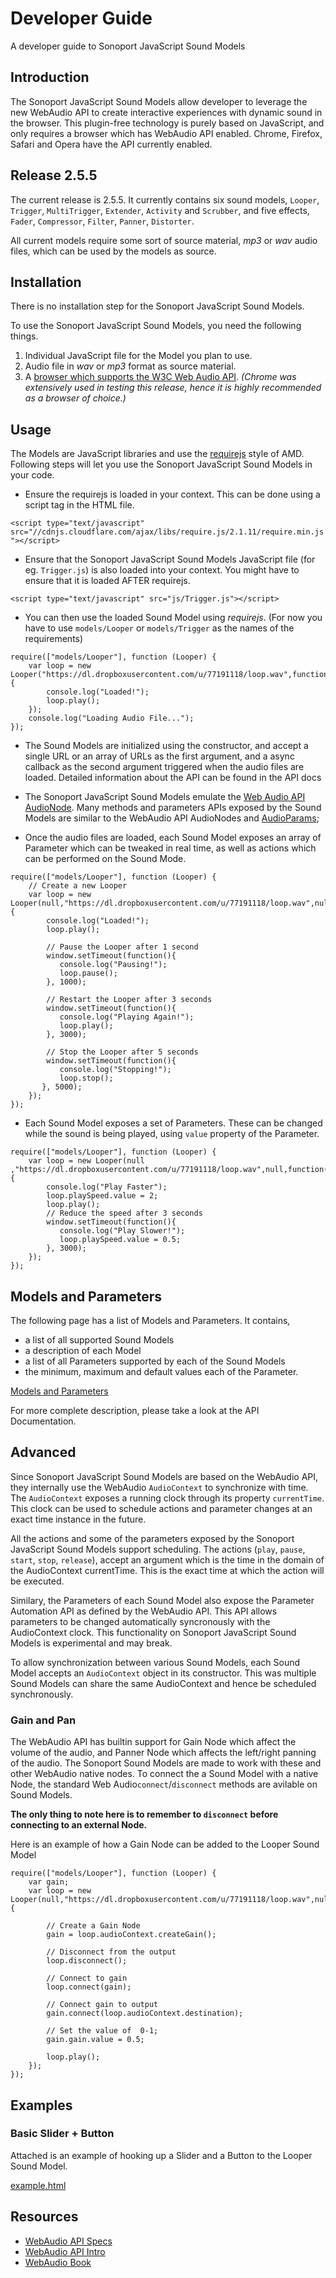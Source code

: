 # Developer Guide

A developer guide to Sonoport JavaScript Sound Models


## Introduction
The Sonoport JavaScript Sound Models allow developer to leverage the new WebAudio API to create interactive experiences with dynamic sound in the browser. This plugin-free technology is purely based on JavaScript, and only requires a browser which has WebAudio API enabled. Chrome, Firefox, Safari and Opera have the API currently enabled.

## Release 2.5.5
The current release is 2.5.5. It currently contains six sound models, `Looper`, `Trigger`,  `MultiTrigger`, `Extender`, `Activity` and `Scrubber`, and five effects, `Fader`, `Compressor`, `Filter`, `Panner`, `Distorter`.

All current models require some sort of source material, _mp3_ or _wav_ audio files, which can be used by the models as source.

## Installation
There is no installation step for the Sonoport JavaScript Sound Models.

To use the Sonoport JavaScript Sound Models, you need the following things.

1. Individual JavaScript file for the Model you plan to use.
2. Audio file in _wav_ or _mp3_ format as source material.
3. A [browser which supports the W3C Web Audio API](http://caniuse.com/#feat=audio-api). _(Chrome was extensively used in testing this release, hence it is highly recommended as a browser of choice.)_


## Usage
The Models are JavaScript libraries and use the [requirejs](http://requirejs.org/) style of AMD. Following steps will let you use the  Sonoport JavaScript Sound Models in your code.

- Ensure the requirejs is loaded in your context. This can be done using a script tag in the HTML file.

`<script type="text/javascript" src="//cdnjs.cloudflare.com/ajax/libs/require.js/2.1.11/require.min.js"></script>`

- Ensure that the Sonoport JavaScript Sound Models JavaScript file (for eg. `Trigger.js`) is also loaded into your context. You might have to ensure that it is loaded AFTER requirejs.

`<script type="text/javascript" src="js/Trigger.js"></script>`

- You can then use the loaded Sound Model using _requirejs_. (For now you have to use `models/Looper` or `models/Trigger` as the names of the requirements)

```
require(["models/Looper"], function (Looper) {
    var loop = new Looper("https://dl.dropboxusercontent.com/u/77191118/loop.wav",function(){
        console.log("Loaded!");
        loop.play();
    });
    console.log("Loading Audio File...");
});
```

- The Sound Models are initialized using the constructor, and accept a single URL or an array of URLs as the first argument, and a async callback as the second argument triggered when the audio files are loaded. Detailed information about the API can be found in the API docs

- The Sonoport JavaScript Sound Models emulate the [Web Audio API AudioNode](http://webaudio.github.io/web-audio-api/#idl-def-AudioNode). Many methods and parameters APIs exposed by the Sound Models are similar to the WebAudio API AudioNodes and [AudioParams](http://webaudio.github.io/web-audio-api/#the-audioparam-interface);

- Once the audio files are loaded, each Sound Model exposes an array of Parameter which can be tweaked in real time, as well as actions which can be performed on the Sound Mode.

```
require(["models/Looper"], function (Looper) {
    // Create a new Looper
    var loop = new Looper(null,"https://dl.dropboxusercontent.com/u/77191118/loop.wav",null,function(){
        console.log("Loaded!");
        loop.play();

        // Pause the Looper after 1 second
        window.setTimeout(function(){
           console.log("Pausing!");
           loop.pause();
        }, 1000);

        // Restart the Looper after 3 seconds
        window.setTimeout(function(){
           console.log("Playing Again!");
           loop.play();
        }, 3000);

        // Stop the Looper after 5 seconds
        window.setTimeout(function(){
           console.log("Stopping!");
           loop.stop();
       }, 5000);
    });
});
```

- Each Sound Model exposes a set of Parameters. These can be changed while the sound is being played, using `value` property of the Parameter.

```
require(["models/Looper"], function (Looper) {
    var loop = new Looper(null ,"https://dl.dropboxusercontent.com/u/77191118/loop.wav",null,function(){
        console.log("Play Faster");
        loop.playSpeed.value = 2;
        loop.play();
        // Reduce the speed after 3 seconds
        window.setTimeout(function(){
           console.log("Play Slower!");
           loop.playSpeed.value = 0.5;
        }, 3000);
    });
});
```

## Models and Parameters

The following page has a list of Models and Parameters. It contains,

- a list of all supported Sound Models
- a description of each Model
- a list of all Parameters supported by each of the Sound Models
- the minimum, maximum and default values each of the Parameter.

[Models and Parameters](modelsjs.html)

For more complete description, please take a look at the API Documentation.

## Advanced

Since Sonoport JavaScript Sound Models are based on the WebAudio API, they internally use the WebAudio `AudioContext` to synchronize with time. The `AudioContext` exposes a running clock through its property `currentTime`. This clock can be used to schedule actions and parameter changes at an exact time instance in the future.

All the actions and some of the parameters exposed by the Sonoport JavaScript Sound Models support scheduling. The actions (`play`, `pause`, `start`, `stop`, `release`), accept an argument which is the time in the domain of the AudioContext currentTime. This is the exact time at which the action will be executed.

Similary, the Parameters of each Sound Model also expose the Parameter Automation API as defined by the WebAudio API. This API allows parameters to be changed automatically syncronously with the AudioContext clock. This functionality on Sonoport JavaScript Sound Models is experimental and may break.

To allow synchronization between various Sound Models, each Sound Model accepts an `AudioContext` object in its constructor. This was multiple Sound Models can share the same AudioContext and hence be scheduled synchronously.

### Gain and Pan

The WebAudio API has builtin support for Gain Node which affect the volume of the audio, and Panner Node which affects the left/right panning of the audio. The Sonoport Sound Models are made to work with these and other WebAudio native nodes. To connect the a Sound Model with a native Node, the standard Web Audio`connect`/`disconnect` methods are avilable on Sound Models.

__The only thing to note here is to remember to `disconnect` before connecting to an external Node.__

Here is an example of how a Gain Node can be added to the Looper Sound Model

```
require(["models/Looper"], function (Looper) {
    var gain;
    var loop = new Looper(null,"https://dl.dropboxusercontent.com/u/77191118/loop.wav",null,function(){

        // Create a Gain Node
        gain = loop.audioContext.createGain();

        // Disconnect from the output
        loop.disconnect();

        // Connect to gain
        loop.connect(gain);

        // Connect gain to output
        gain.connect(loop.audioContext.destination);

        // Set the value of  0-1;
        gain.gain.value = 0.5;

        loop.play();
    });
});

```

## Examples

### Basic Slider + Button

Attached is an example of hooking up a Slider and a Button to the Looper Sound Model.

[example.html](example.html)

## Resources
- [WebAudio API Specs](http://webaudio.github.io/web-audio-api/)
- [WebAudio API Intro](http://www.html5rocks.com/en/tutorials/webaudio/intro/)
- [WebAudio Book](http://chimera.labs.oreilly.com/books/1234000001552)
